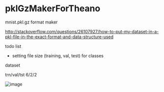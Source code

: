 # pklGzMakerForTheano
mnist.pkl.gz format maker

http://stackoverflow.com/questions/26107927/how-to-put-my-dataset-in-a-pkl-file-in-the-exact-format-and-data-structure-used

todo list

 - setting file size (training, val, test) for classes

dataset

trn/val/tst
6/2/2

![image](https://cloud.githubusercontent.com/assets/7467605/16002837/9892b5c6-3194-11e6-862f-02576f3cadac.png)
